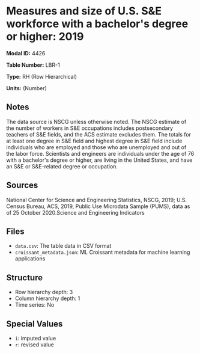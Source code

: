 # Measures and size of U.S. S&E workforce with a bachelor's degree or higher: 2019

**Modal ID:** 4426

**Table Number:** LBR-1

**Type:** RH (Row Hierarchical)

**Units:** (Number)

## Notes

The data source is NSCG unless otherwise noted. The NSCG estimate of the number of workers in S&E occupations includes postsecondary teachers of S&E fields, and the ACS estimate excludes them. The totals for at least one degree in S&E field and highest degree in S&E field include individuals who are employed and those who are unemployed and out of the labor force. Scientists and engineers are individuals under the age of 76 with a bachelor's degree or higher, are living in the United States, and have an S&E or S&E-related degree or occupation.

## Sources

National Center for Science and Engineering Statistics, NSCG, 2019; U.S. Census Bureau, ACS, 2019, Public Use Microdata Sample (PUMS), data as of 25 October 2020.Science and Engineering Indicators

## Files

- `data.csv`: The table data in CSV format
- `croissant_metadata.json`: ML Croissant metadata for machine learning applications

## Structure

- Row hierarchy depth: 3
- Column hierarchy depth: 1
- Time series: No

## Special Values

- `i`: imputed value
- `r`: revised value
